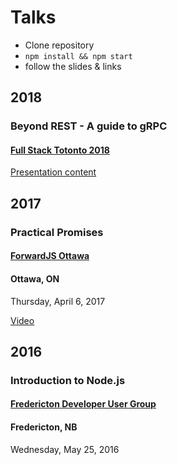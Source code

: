 # Talks

- Clone repository
- `npm install && npm start`
- follow the slides & links

## 2018

### Beyond REST - A guide to gRPC

#### [Full Stack Totonto 2018](http://fsto.co/)

[Presentation content](https://github.com/bojand/fsto-2018-grpc)

## 2017

### Practical Promises

#### [ForwardJS Ottawa](http://forwardjs.com/ottawa)

#### Ottawa, ON

Thursday, April 6, 2017

[Video](https://www.youtube.com/watch?v=z7CT0WI2UUg)

## 2016

### Introduction to Node.js

#### [Fredericton Developer User Group](http://frederictonug.net/)

#### Fredericton, NB

Wednesday, May 25, 2016
